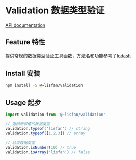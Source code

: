 # Validation 数据类型验证

[API documentation](https://lisfan.github.io/storage/)

## Feature 特性

提供常规的数据类型验证工具函数，方法名和功能参考了[lodash](https://lodash.com/docs/4.17.4)

## Install 安装

```bash
npm install -S @~lisfan/validation
```

## Usage 起步

``` js
import validation from '@~lisfan/validation'

// 返回所求值的数据类型
validation.typeof('lisfan') // string
validation.typeof([1,2,3]) // array

// 验证数据类型
validation.isNumber(10) // true
validation.isArray('lisfan') // false
```